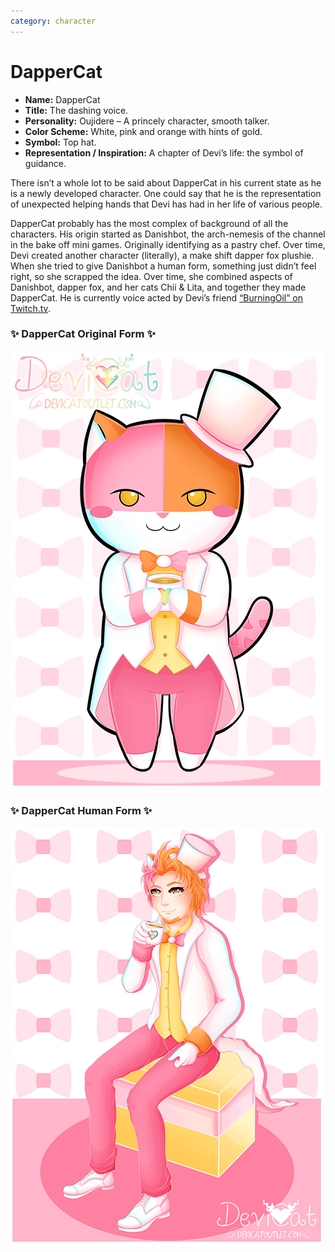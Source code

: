 ```yaml
---
category: character
---
```

# DapperCat

* **Name:** DapperCat
* **Title:** The dashing voice.
* **Personality:** Oujidere – A princely character, smooth talker.
* **Color Scheme:** White, pink and orange with hints of gold.
* **Symbol:** Top hat.
* **Representation / Inspiration:** A chapter of Devi’s life: the symbol
  of guidance.

There isn’t a whole lot to be said about DapperCat in his current state as he
is a newly developed character. One could say that he is the representation of
unexpected helping hands that Devi has had in her life of various people.

DapperCat probably has the most complex of background of all the characters.
His origin started as Danishbot, the arch-nemesis of the channel in the bake off
mini games. Originally identifying as a pastry chef. Over time, Devi created
another character (literally), a make shift dapper fox plushie. When she tried
to give Danishbot a human form, something just didn’t feel right, so she
scrapped the idea. Over time, she combined aspects of Danishbot, dapper fox, and
her cats Chii & Lita, and together they made DapperCat. He is currently voice
acted by Devi’s friend [“BurningOil” on Twitch.tv](https://twitch.tv/burningoil).

### ✨ DapperCat Original Form ✨

![Dapper Cat with Tea](img/dappercat_tea.png)

### ✨ DapperCat Human Form ✨

![Dapper Cat](img/dappercat.png)
